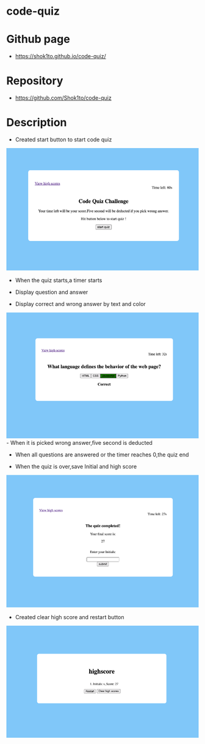 # code-quiz

# Github page
- https://shok1to.github.io/code-quiz/

# Repository
- https://github.com/Shok1to/code-quiz
# Description

- Created start button to start code quiz
<img alt src="./Assets/start-quiz.png" />


- When the quiz starts,a timer starts

- Display question and answer

- Display correct and wrong answer by text and color
<img alt src="./Assets/Answer-btn.png" />
- When it is picked wrong answer,five second is deducted

- When all questions are answered or the timer reaches 0,the quiz end

- When the quiz is over,save Initial and high score
<img alt src="./Assets/End-quiz.png" />

- Created clear high score and restart button
<img alt src="./Assets/Highscore.png" />